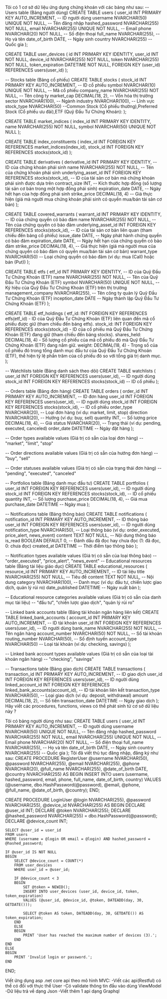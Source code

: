 Tôi có 1 cơ sở dữ liệu ứng dụng chứng khoán với các bảng như sau:
-- Users table (Bảng người dùng)
CREATE TABLE users (
    user_id INT PRIMARY KEY AUTO_INCREMENT, -- ID người dùng
    username NVARCHAR(50) UNIQUE NOT NULL, -- Tên đăng nhập
    hashed_password NVARCHAR(255) NOT NULL,
    email NVARCHAR(255) UNIQUE NOT NULL, -- Email
    phone NVARCHAR(20) NOT NULL, -- Số điện thoại
    full_name NVARCHAR(255), -- Họ và tên
    date_of_birth DATE, -- Ngày sinh
    country NVARCHAR(255) -- Quốc gia
);

CREATE TABLE user_devices (
    id INT PRIMARY KEY IDENTITY,
    user_id INT NOT NULL,
    device_id NVARCHAR(255) NOT NULL,
    token NVARCHAR(255) NOT NULL,
    token_expiration DATETIME NOT NULL,
    FOREIGN KEY (user_id) REFERENCES users(user_id)
);

-- Stocks table (Bảng cổ phiếu)
CREATE TABLE stocks (
    stock_id INT PRIMARY KEY AUTO_INCREMENT, -- ID cổ phiếu
    symbol NVARCHAR(10) UNIQUE NOT NULL, -- Mã cổ phiếu
    company_name NVARCHAR(255) NOT NULL, -- Tên công ty
    market_cap DECIMAL(18, 2), -- Vốn hóa thị trường
    sector NVARCHAR(100), -- Ngành
    industry NVARCHAR(100), -- Lĩnh vực
    stock_type NVARCHAR(50)
    --Common Stock (Cổ phiếu thường),Preferred Stock (Cổ phiếu ưu đãi),ETF (Quỹ Đầu Tư Chứng Khoán): 
);

CREATE TABLE market_indices (
    index_id INT PRIMARY KEY IDENTITY,
    name NVARCHAR(255) NOT NULL,
    symbol NVARCHAR(50) UNIQUE NOT NULL
);

CREATE TABLE index_constituents (
    index_id INT FOREIGN KEY REFERENCES market_indices(index_id),
    stock_id INT FOREIGN KEY REFERENCES stocks(stock_id)
);

CREATE TABLE derivatives (
    derivative_id INT PRIMARY KEY IDENTITY, -- ID của chứng khoán phái sinh
    name NVARCHAR(255) NOT NULL, -- Tên của chứng khoán phái sinh
    underlying_asset_id INT FOREIGN KEY REFERENCES stocks(stock_id), -- ID của tài sản cơ bản mà chứng khoán phái sinh được dựa trên
    contract_size INT, -- Kích thước hợp đồng (số lượng tài sản cơ bản trong một hợp đồng phái sinh)
    expiration_date DATE, -- Ngày hết hạn của hợp đồng phái sinh
    strike_price DECIMAL(18, 4) -- Giá thực hiện (giá mà người mua chứng khoán phái sinh có quyền mua/bán tài sản cơ bản)
);

CREATE TABLE covered_warrants (
    warrant_id INT PRIMARY KEY IDENTITY, -- ID của chứng quyền có bảo đảm
    name NVARCHAR(255) NOT NULL, -- Tên của chứng quyền có bảo đảm
    underlying_asset_id INT FOREIGN KEY REFERENCES stocks(stock_id), -- ID của tài sản cơ bản liên quan (tham chiếu đến bảng cổ phiếu)
    issue_date DATE, -- Ngày phát hành chứng quyền có bảo đảm
    expiration_date DATE, -- Ngày hết hạn của chứng quyền có bảo đảm
    strike_price DECIMAL(18, 4), -- Giá thực hiện (giá mà người mua của chứng quyền có bảo đảm có quyền mua/bán tài sản cơ bản)
    warrant_type NVARCHAR(50) -- Loại chứng quyền có bảo đảm (ví dụ: mua (Call) hoặc bán (Put))
);

CREATE TABLE etfs (
    etf_id INT PRIMARY KEY IDENTITY, -- ID của Quỹ Đầu Tư Chứng Khoán (ETF)
    name NVARCHAR(255) NOT NULL, -- Tên của Quỹ Đầu Tư Chứng Khoán (ETF)
    symbol NVARCHAR(50) UNIQUE NOT NULL, -- Ký hiệu của Quỹ Đầu Tư Chứng Khoán (ETF) trên thị trường
    management_company NVARCHAR(255), -- Tên công ty quản lý Quỹ Đầu Tư Chứng Khoán (ETF)
    inception_date DATE -- Ngày thành lập Quỹ Đầu Tư Chứng Khoán (ETF)
);

CREATE TABLE etf_holdings (
    etf_id: INT FOREIGN KEY REFERENCES etfs(etf_id) - ID của Quỹ Đầu Tư Chứng Khoán (ETF) liên quan đến mã cổ phiếu được giữ (tham chiếu đến bảng etfs).
    stock_id: INT FOREIGN KEY REFERENCES stocks(stock_id) - ID của cổ phiếu mà Quỹ Đầu Tư Chứng Khoán (ETF) đang giữ (tham chiếu đến bảng stocks).
    shares_held: DECIMAL(18, 4) - Số lượng cổ phiếu của mã cổ phiếu đó mà Quỹ Đầu Tư Chứng Khoán (ETF) đang nắm giữ.
    weight: DECIMAL(18, 4) - Trọng số của cổ phiếu đó trong tổng danh mục đầu tư của Quỹ Đầu Tư Chứng Khoán (ETF), thể hiện tỷ lệ phần trăm của cổ phiếu đó so với tổng giá trị danh mục.
);

-- Watchlists table (Bảng danh sách theo dõi)
CREATE TABLE watchlists (
    user_id INT FOREIGN KEY REFERENCES users(user_id), -- ID người dùng
    stock_id INT FOREIGN KEY REFERENCES stocks(stock_id) -- ID cổ phiếu
);

-- Orders table (Bảng đơn hàng)
CREATE TABLE orders (
    order_id INT PRIMARY KEY AUTO_INCREMENT, -- ID đơn hàng
    user_id INT FOREIGN KEY REFERENCES users(user_id), -- ID người dùng
    stock_id INT FOREIGN KEY REFERENCES stocks(stock_id), -- ID cổ phiếu
    order_type NVARCHAR(20), -- Loại đơn hàng (ví dụ: market, limit, stop)
    direction NVARCHAR(20), -- Hướng (ví dụ: buy, sell)
    quantity INT, -- Số lượng
    price DECIMAL(18, 4), -- Giá
    status NVARCHAR(20), -- Trạng thái (ví dụ: pending, executed, canceled)
    order_date DATETIME -- Ngày đặt hàng
);

-- Order types available values (Giá trị có sẵn của loại đơn hàng)
-- "market", "limit", "stop"

-- Order directions available values (Giá trị có sẵn của hướng đơn hàng)
-- "buy", "sell"

-- Order statuses available values (Giá trị có sẵn của trạng thái đơn hàng)
-- "pending", "executed", "canceled"

-- Portfolios table (Bảng danh mục đầu tư)
CREATE TABLE portfolios (
    user_id INT FOREIGN KEY REFERENCES users(user_id), -- ID người dùng
    stock_id INT FOREIGN KEY REFERENCES stocks(stock_id), -- ID cổ phiếu
    quantity INT, -- Số lượng
    purchase_price DECIMAL(18, 4), -- Giá mua
    purchase_date DATETIME -- Ngày mua
);

-- Notifications table (Bảng thông báo)
CREATE TABLE notifications (
    notification_id INT PRIMARY KEY AUTO_INCREMENT, -- ID thông báo
    user_id INT FOREIGN KEY REFERENCES users(user_id), -- ID người dùng
    notification_type NVARCHAR(50), -- Loại thông báo (ví dụ: order_executed, price_alert, news_event)
    content TEXT NOT NULL, -- Nội dung thông báo
    is_read BOOLEAN DEFAULT 0, -- Đánh dấu đã đọc hay chưa đọc (1: đã đọc, 0: chưa đọc)
    created_at DATETIME -- Thời điểm tạo thông báo
);

-- Notification types available values (Giá trị có sẵn của loại thông báo)
-- "order_executed", "price_alert", "news_event"
-- Educational resources table (Bảng tài liệu giáo dục)
CREATE TABLE educational_resources (
    resource_id INT PRIMARY KEY AUTO_INCREMENT, -- ID tài liệu
    title NVARCHAR(255) NOT NULL, -- Tiêu đề
    content TEXT NOT NULL, -- Nội dung
    category NVARCHAR(100), -- Danh mục (ví dụ: đầu tư, chiến lược giao dịch, quản lý rủi ro)
    date_published DATETIME -- Ngày xuất bản
);

-- Educational resource categories available values (Giá trị có sẵn của danh mục tài liệu)
-- "đầu tư", "chiến lược giao dịch", "quản lý rủi ro"

-- Linked bank accounts table (Bảng tài khoản ngân hàng liên kết)
CREATE TABLE linked_bank_accounts (
    account_id INT PRIMARY KEY AUTO_INCREMENT, -- ID tài khoản
    user_id INT FOREIGN KEY REFERENCES users(user_id), -- ID người dùng
    bank_name NVARCHAR(255) NOT NULL, -- Tên ngân hàng
    account_number NVARCHAR(50) NOT NULL, -- Số tài khoản
    routing_number NVARCHAR(50), -- Số định tuyến
    account_type NVARCHAR(50) -- Loại tài khoản (ví dụ: checking, savings)
);

-- Linked bank account types available values (Giá trị có sẵn của loại tài khoản ngân hàng)
-- "checking", "savings"

-- Transactions table (Bảng giao dịch)
CREATE TABLE transactions (
    transaction_id INT PRIMARY KEY AUTO_INCREMENT, -- ID giao dịch
    user_id INT FOREIGN KEY REFERENCES users(user_id), -- ID người dùng
    linked_account_id INT FOREIGN KEY REFERENCES linked_bank_accounts(account_id), -- ID tài khoản liên kết
    transaction_type NVARCHAR(50), -- Loại giao dịch (ví dụ: deposit, withdrawal)
    amount DECIMAL(18, 2), -- Số tiền
    transaction_date DATETIME -- Ngày giao dịch
);
Hãy viết các procedures, functions, views có thể phát sinh từ cơ sở dữ liệu này ?





Tôi có bảng người dùng như sau:
CREATE TABLE users (
    user_id INT PRIMARY KEY AUTO_INCREMENT, -- ID người dùng
    username NVARCHAR(50) UNIQUE NOT NULL, -- Tên đăng nhập
    hashed_password NVARCHAR(255) NOT NULL,
    email NVARCHAR(255) UNIQUE NOT NULL, -- Email
    phone NVARCHAR(20) NOT NULL, -- Số điện thoại
    full_name NVARCHAR(255), -- Họ và tên
    date_of_birth DATE, -- Ngày sinh
    country NVARCHAR(255) -- Quốc gia
);
Tôi đã viết thủ tục đăng nhập, đăng ký như sau:
CREATE PROCEDURE RegisterUser
    @username NVARCHAR(50),
    @password NVARCHAR(255),
    @email NVARCHAR(255),
    @phone NVARCHAR(20),
    @full_name NVARCHAR(255),
    @date_of_birth DATE,
    @country NVARCHAR(255)
AS
BEGIN
    INSERT INTO users (username, hashed_password, email, phone, full_name, date_of_birth, country)
    VALUES (@username, dbo.HashPassword(@password), @email, @phone, @full_name, @date_of_birth, @country);
END;

CREATE PROCEDURE LoginUser
    @login NVARCHAR(255),
    @password NVARCHAR(255),
    @device_id NVARCHAR(255)
AS
BEGIN
    DECLARE @user_id INT;
    DECLARE @token NVARCHAR(255);
    DECLARE @hashed_password NVARCHAR(255) = dbo.HashPassword(@password);
    DECLARE @device_count INT;

    SELECT @user_id = user_id
    FROM users
    WHERE (username = @login OR email = @login) AND hashed_password = @hashed_password;

    IF @user_id IS NOT NULL
    BEGIN
        SELECT @device_count = COUNT(*)
        FROM user_devices
        WHERE user_id = @user_id;

        IF @device_count < 3
        BEGIN
            SET @token = NEWID();
            INSERT INTO user_devices (user_id, device_id, token, token_expiration)
            VALUES (@user_id, @device_id, @token, DATEADD(day, 30, GETDATE()));

            SELECT @token AS token, DATEADD(day, 30, GETDATE()) AS token_expiration;
        END
        ELSE
        BEGIN
            PRINT 'User has reached the maximum number of devices (3).';
        END
    END
    ELSE
    BEGIN
        PRINT 'Invalid login or password.';
    END
END;


Viết ứng dụng asp .net core api theo mô hình MVC:
-Viết các api(Restful) có thể có đối với thực thể User
-Có validate thông tin đầu vào dùng ViewModel
-Dữ liệu trả về dạng Json
-Viết thêm 1 api dạng Graphql



